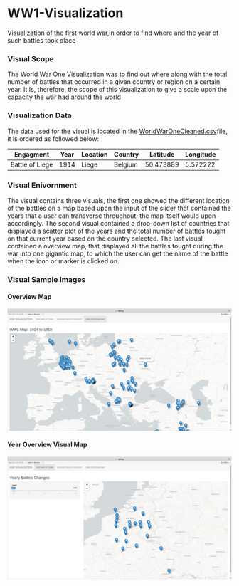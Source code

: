 # WW1-Visualization
Visualization of the first world war,in order to find where and the year of such battles took place 
### Visual Scope
The World War One Visualization was to find out where along with the total number of battles that occurred in a given country or region on a certain year. It is, therefore, the scope of this visualization to give a scale upon the capacity the war had around the world

### Visualization Data
The data used for the visual is located in the [WorldWarOneCleaned.csv](https://github.com/EdwinKaburu/WW1-Visualization/blob/master/WorldWarOneCleaned.csv)file, it is ordered as followed below:

| Engagment | Year | Location | Country | Latitude | Longitude |
| ------------- | ------------- | ------------- | ------------- | ------------- | ------------- |
| Battle of Liege | 1914 | Liege | Belgium | 50.473889 | 5.572222 |

### Visual Enivornment
The visual contains three visuals, the first one showed the different location of the battles on a map based upon the input of the slider that contained the years that a user can transverse throughout; the map itself would upon accordingly. The second visual contained a drop-down list of countries that displayed a scatter plot of the years and the total number of battles fought on that current year based on the country selected. The last visual contained a overview map, that displayed all the battles fought during the war into one gigantic map, to which the user can get the name of the battle when the icon or marker is clicked on.
### Visual Sample Images
#### Overview  Map
![](https://raw.githubusercontent.com/EdwinKaburu/WW1-Visualization/master/Img/OverVIew.png?token=AIOT22BGH4CDFPKJ3O5BYCK6RON3I)

#### Year Overview Visual Map
![](https://raw.githubusercontent.com/EdwinKaburu/WW1-Visualization/master/Img/YearChange.png?token=AIOT22AXL72USF2W5KYVJ426ROOA6)
